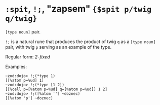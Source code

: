 # `:spit`, `!;`, "zapsem" `{$spit p/twig q/twig}`

`[type noun]` pair.

`!;` is a natural rune that produces the product of twig `q` as a
`[type noun]` pair, with twig `p` serving as an example of the type.

Regular form: *2-fixed*

Examples:

    ~zod:dojo> !;(*type 1)
    [[%atom p=%ud] 1]
    ~zod:dojo> !;(*type [1 2])
    [[%cell p=[%atom p=%ud] q=[%atom p=%ud]] 1 2]
    ~zod:dojo> !;([%atom ''] ~doznec)
    [[%atom 'p'] ~doznec]
